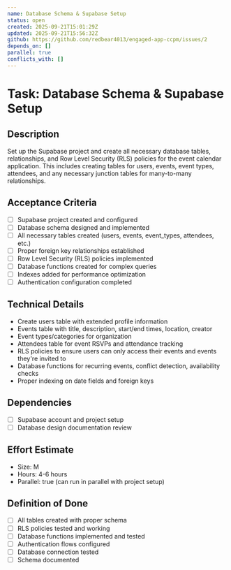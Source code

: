 ```yaml
---
name: Database Schema & Supabase Setup
status: open
created: 2025-09-21T15:01:29Z
updated: 2025-09-21T15:56:32Z
github: https://github.com/redbear4013/engaged-app-ccpm/issues/2
depends_on: []
parallel: true
conflicts_with: []
---
```


# Task: Database Schema & Supabase Setup

## Description
Set up the Supabase project and create all necessary database tables, relationships, and Row Level Security (RLS) policies for the event calendar application. This includes creating tables for users, events, event types, attendees, and any necessary junction tables for many-to-many relationships.

## Acceptance Criteria
- [ ] Supabase project created and configured
- [ ] Database schema designed and implemented
- [ ] All necessary tables created (users, events, event_types, attendees, etc.)
- [ ] Proper foreign key relationships established
- [ ] Row Level Security (RLS) policies implemented
- [ ] Database functions created for complex queries
- [ ] Indexes added for performance optimization
- [ ] Authentication configuration completed

## Technical Details
- Create users table with extended profile information
- Events table with title, description, start/end times, location, creator
- Event types/categories for organization
- Attendees table for event RSVPs and attendance tracking
- RLS policies to ensure users can only access their events and events they're invited to
- Database functions for recurring events, conflict detection, availability checks
- Proper indexing on date fields and foreign keys

## Dependencies
- [ ] Supabase account and project setup
- [ ] Database design documentation review

## Effort Estimate
- Size: M
- Hours: 4-6 hours
- Parallel: true (can run in parallel with project setup)

## Definition of Done
- [ ] All tables created with proper schema
- [ ] RLS policies tested and working
- [ ] Database functions implemented and tested
- [ ] Authentication flows configured
- [ ] Database connection tested
- [ ] Schema documented
